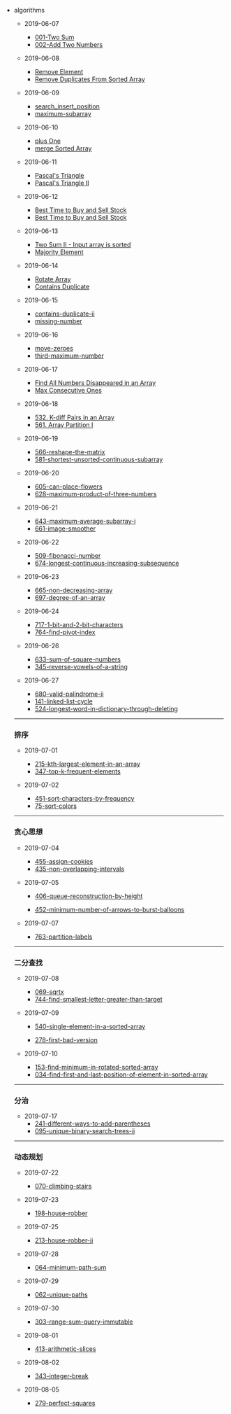 
- algorithms
    - 2019-06-07
        - [001-Two Sum](https://leetcode.com/problems/two-sum/)
        - [002-Add Two Numbers](https://leetcode.com/problems/add-two-numbers/)
    - 2019-06-08
        - [Remove Element](./algorithms/remove_element/index.md)
        - [Remove Duplicates From Sorted Array](./algorithms/remove_duplicates_from_sorted_array/index.md)

    - 2019-06-09
        - [search_insert_position](https://leetcode.com/problems/search-insert-position/)
        - [maximum-subarray](https://leetcode.com/problems/maximum-subarray/)

    - 2019-06-10 
        - [plus One ](https://leetcode.com/problems/plus-one/)
        - [merge Sorted Array ](https://leetcode.com/problems/merge-sorted-array/)

    - 2019-06-11
        - [Pascal's Triangle](https://leetcode.com/problems/pascals-triangle/)
        - [Pascal's Triangle II](https://leetcode.com/problems/pascals-triangle-ii/)

    - 2019-06-12
        - [Best Time to Buy and Sell Stock](https://leetcode.com/problems/best-time-to-buy-and-sell-stock/)
        - [Best Time to Buy and Sell Stock](https://leetcode.com/problems/best-time-to-buy-and-sell-stock-ii/)
    
    - 2019-06-13 
        - [Two Sum II - Input array is sorted](https://leetcode.com/problems/two-sum-ii-input-array-is-sorted/)
        - [Majority Element](https://leetcode.com/problems/majority-element/)

    - 2019-06-14
        - [ Rotate Array ](https://leetcode.com/problems/rotate-array/)
        - [ Contains Duplicate](https://leetcode.com/problems/contains-duplicate/)

    - 2019-06-15
        - [contains-duplicate-ii](https://leetcode.com/problems/contains-duplicate-ii/)
        - [missing-number](https://leetcode.com/problems/missing-number/)

    - 2019-06-16
        - [move-zeroes](https://leetcode.com/problems/move-zeroes/)
        - [third-maximum-number](https://leetcode.com/problems/third-maximum-number/)

    - 2019-06-17
        - [Find All Numbers Disappeared in an Array](https://leetcode.com/problems/find-all-numbers-disappeared-in-an-array/)
        - [Max Consecutive Ones](https://leetcode.com/problems/max-consecutive-ones/)

    - 2019-06-18
        - [532. K-diff Pairs in an Array](https://leetcode.com/problems/k-diff-pairs-in-an-array/)
        - [561. Array Partition I](https://leetcode.com/problems/array-partition-i/)

    - 2019-06-19
        - [566-reshape-the-matrix](https://leetcode.com/problems/reshape-the-matrix/)
        - [581-shortest-unsorted-continuous-subarray](https://leetcode.com/problems/shortest-unsorted-continuous-subarray/)

    - 2019-06-20
        - [605-can-place-flowers](https://leetcode.com/problems/can-place-flowers/)
        - [628-maximum-product-of-three-numbers](https://leetcode.com/problems/maximum-product-of-three-numbers/)

    - 2019-06-21
        - [643-maximum-average-subarray-i](https://leetcode.com/problems/maximum-average-subarray-i/)
        - [661-image-smoother](https://leetcode.com/problems/image-smoother/)

    - 2019-06-22
        - [509-fibonacci-number](https://leetcode.com/problems/fibonacci-number/)
        - [674-longest-continuous-increasing-subsequence](https://leetcode.com/problems/longest-continuous-increasing-subsequence/)

    - 2019-06-23
        - [665-non-decreasing-array](https://leetcode.com/problems/non-decreasing-array/)
        - [697-degree-of-an-array](https://leetcode.com/problems/degree-of-an-array/)

    - 2019-06-24
        - [717-1-bit-and-2-bit-characters](https://leetcode.com/problems/1-bit-and-2-bit-characters/)
        - [764-find-pivot-index](https://leetcode.com/problems/find-pivot-index/)

    - 2019-06-26
        - [633-sum-of-square-numbers](https://leetcode.com/problems/sum-of-square-numbers/description/)
        - [345-reverse-vowels-of-a-string](https://leetcode.com/problems/reverse-vowels-of-a-string/description/)

    - 2019-06-27
        - [680-valid-palindrome-ii](https://leetcode.com/problems/valid-palindrome-ii/description/)
        - [141-linked-list-cycle](https://leetcode.com/problems/linked-list-cycle/description/)
        - [524-longest-word-in-dictionary-through-deleting](https://leetcode.com/problems/longest-word-in-dictionary-through-deleting/description/)


    ---
    
    ### 排序

    - 2019-07-01
        - [215-kth-largest-element-in-an-array](https://leetcode.com/problems/kth-largest-element-in-an-array/description/)
        - [347-top-k-frequent-elements](https://leetcode.com/problems/top-k-frequent-elements/description/)

    - 2019-07-02
        - [451-sort-characters-by-frequency](https://leetcode.com/problems/sort-characters-by-frequency/description/)
        - [75-sort-colors](https://leetcode.com/problems/sort-colors/description/)

    ---

    ### 贪心思想

    - 2019-07-04
        - [455-assign-cookies](https://leetcode.com/problems/assign-cookies/description/)
        - [435-non-overlapping-intervals](https://leetcode.com/problems/non-overlapping-intervals/description/)

    - 2019-07-05
        - [406-queue-reconstruction-by-height](https://leetcode.com/problems/queue-reconstruction-by-height/)

        - [452-minimum-number-of-arrows-to-burst-balloons](https://leetcode.com/problems/minimum-number-of-arrows-to-burst-balloons/)

    - 2019-07-07
        - [763-partition-labels](https://leetcode.com/problems/partition-labels/description)


    ---

    ### 二分查找

    - 2019-07-08 
        - [069-sqrtx](https://leetcode.com/problems/sqrtx/description/)
        - [744-find-smallest-letter-greater-than-target](https://leetcode.com/problems/find-smallest-letter-greater-than-target/)

    - 2019-07-09
        - [540-single-element-in-a-sorted-array](https://leetcode.com/problems/single-element-in-a-sorted-array/description)

        - [278-first-bad-version](https://leetcode.com/problems/first-bad-version/description)

    - 2019-07-10
        - [153-find-minimum-in-rotated-sorted-array](https://leetcode.com/problems/find-minimum-in-rotated-sorted-array/description/)
        - [034-find-first-and-last-position-of-element-in-sorted-array](https://leetcode.com/problems/find-first-and-last-position-of-element-in-sorted-array/description)


    --- 

    ### 分治
    - 2019-07-17
        - [241-different-ways-to-add-parentheses](https://leetcode.com/problems/different-ways-to-add-parentheses/description/)
        - [095-unique-binary-search-trees-ii](https://leetcode.com/problems/unique-binary-search-trees-ii/description/)
     

    --- 

    ### 动态规划

    - 2019-07-22
        - [070-climbing-stairs](https://leetcode.com/problems/climbing-stairs/description/)

    - 2019-07-23
        - [198-house-robber](https://leetcode.com/problems/house-robber/description/)

    - 2019-07-25 
        - [213-house-robber-ii](https://leetcode.com/problems/house-robber-ii/description/)

    - 2019-07-28
        - [064-minimum-path-sum](https://leetcode.com/problems/minimum-path-sum/description/)

    - 2019-07-29
        - [062-unique-paths](https://leetcode.com/problems/unique-paths/description/)

    - 2019-07-30
        - [303-range-sum-query-immutable](https://leetcode.com/problems/range-sum-query-immutable/description/)

    - 2019-08-01
        - [413-arithmetic-slices](https://leetcode.com/problems/arithmetic-slices/description/)

    - 2019-08-02
        - [343-integer-break](https://leetcode.com/problems/integer-break/description/)

    - 2019-08-05
        - [279-perfect-squares](https://leetcode.com/problems/perfect-squares/description/)
